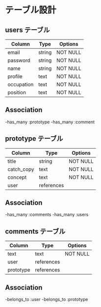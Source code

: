 # テーブル設計

##  users テーブル

| Column     | Type   | Options      |
| ---------- | ------ | ------------ |
| email      | string | NOT NULL     | 
| password   | string | NOT NULL     | 
| name       | string | NOT NULL     | 
| profile    | text   | NOT NULL     | 
| occupation | text   | NOT NULL     | 
| position   | text   | NOT NULL     | 

## Association

-has_many  :prototype
-has_many  :comment

##  prototype テーブル

| Column     | Type       | Options      |
| ---------- | ---------- | ------------ |
| title      | string     | NOT NULL     | 
| catch_copy | text       | NOT NULL     | 
| concept    | text       | NOT NULL     | 
| user       | references |              | 

## Association

-has_many  :comments
-has_many  :users

## comments テーブル

| Column    | Type       | Options      |
| --------- | ---------- | ------------ |
| text      | text       | NOT NULL     | 
| user      | references |              | 
| prototype | references |              |

## Association
 -belongs_to  :user
 -belongs_to  :prototype 